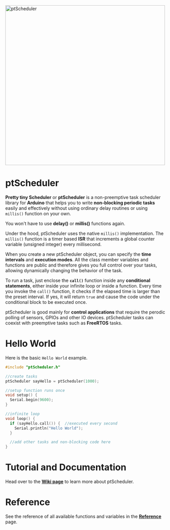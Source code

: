<img src="https://github.com/vishnumaiea/ptScheduler/blob/main/assets/ptScheduler-Feature-Image-1_3-1.png" alt="ptScheduler" width="500"/>

# ptScheduler
**Pretty tiny Scheduler** or **ptScheduler** is a non-preemptive task scheduler library for **Arduino** that helps you to write **non-blocking periodic tasks** easily and effectively without using ordinary delay routines or using `millis()` function on your own.

You won't have to use **delay()** or **millis()** functions again.

Under the hood, ptScheduler uses the native `millis()` implementation. The `millis()` function is a timer based **ISR** that increments a global counter variable (unsigned integer) every millisecond.

When you create a new ptScheduler object, you can specify the **time intervals** and **execution modes**. All the class member variables and functions are public and therefore gives you full control over your tasks, allowing dynamically changing the behavior of the task.

To run a task, just enclose the **`call()`** function inside any **conditional statements**, either inside your infinite loop or inside a function. Every time you invoke the `call()` function, it checks if the elapsed time is larger than the preset interval. If yes, it will return `true` and cause the code under the conditional block to be executed once.

ptScheduler is good mainly for **control applications** that require the perodic polling of sensors, GPIOs and other IO devices. ptScheduler tasks can coexist with preemptive tasks such as **FreeRTOS** tasks.

# Hello World

Here is the basic `Hello World` example.

```cpp
#include "ptScheduler.h"

//create tasks
ptScheduler sayHello = ptScheduler(1000);

//setup function runs once
void setup() {
  Serial.begin(9600);
}

//infinite loop
void loop() {
  if (sayHello.call()) {  //executed every second
    Serial.println("Hello World");
  }

  //add other tasks and non-blocking code here
}
```

# Tutorial and Documentation

Head over to the **[Wiki page](https://github.com/vishnumaiea/ptScheduler/wiki)** to learn more about ptScheduler.

# Reference

See the reference of all available functions and variables in the **[Reference](https://github.com/vishnumaiea/ptScheduler/wiki/Reference)** page.
